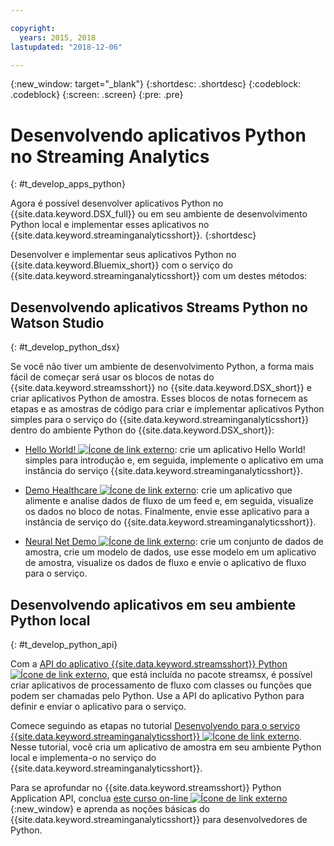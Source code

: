 ```yaml
---

copyright:
  years: 2015, 2018
lastupdated: "2018-12-06"

---
```


<!-- Attribute definitions -->
{:new_window: target="_blank"}
{:shortdesc: .shortdesc}
{:codeblock: .codeblock}
{:screen: .screen}
{:pre: .pre}

# Desenvolvendo aplicativos Python no Streaming Analytics
{: #t_develop_apps_python}

Agora é possível desenvolver aplicativos Python no {{site.data.keyword.DSX_full}} ou em seu ambiente de
desenvolvimento Python local e implementar esses aplicativos no {{site.data.keyword.streaminganalyticsshort}}.
{:shortdesc}

Desenvolver e implementar seus aplicativos Python no {{site.data.keyword.Bluemix_short}} com o serviço do {{site.data.keyword.streaminganalyticsshort}} com um destes métodos:


## Desenvolvendo aplicativos Streams Python no Watson Studio
{: #t_develop_python_dsx}

Se você não tiver um ambiente de desenvolvimento Python, a forma mais fácil de começar será usar os blocos de notas do {{site.data.keyword.streamsshort}} no {{site.data.keyword.DSX_short}} e criar aplicativos Python de amostra. Esses blocos de notas fornecem as etapas e as amostras de código para criar e implementar aplicativos Python simples para o serviço
do {{site.data.keyword.streaminganalyticsshort}} dentro do ambiente Python do {{site.data.keyword.DSX_short}}:

* [Hello World! ![Ícone de link externo](../../icons/launch-glyph.svg "Ícone de link externo")](https://apsportal.ibm.com/exchange/public/entry/view/9fc33ce7301f10e21a9f92039ca9c6e8): crie um aplicativo Hello World! simples para introdução e, em seguida, implemente o aplicativo em uma instância do serviço {{site.data.keyword.streaminganalyticsshort}}.

* [Demo Healthcare ![Ícone de link externo](../../icons/launch-glyph.svg "Ícone de link externo")](https://apsportal.ibm.com/exchange/public/entry/view/9fc33ce7301f10e21a9f92039cad29a6): crie um aplicativo que alimente e analise dados de fluxo de um feed e, em seguida, visualize os dados no bloco de notas. Finalmente, envie esse aplicativo para a instância de serviço do {{site.data.keyword.streaminganalyticsshort}}.

* [Neural Net Demo ![Ícone de link externo](../../icons/launch-glyph.svg "Ícone de link externo")](https://apsportal.ibm.com/exchange/public/entry/view/9fc33ce7301f10e21a9f92039ca60bb7): crie um conjunto de dados de amostra, crie um modelo de dados, use esse modelo em um aplicativo de amostra, visualize os dados de fluxo e envie o aplicativo de fluxo para o serviço.

## Desenvolvendo aplicativos em seu ambiente Python local
 {: #t_develop_python_api}

Com a [API do aplicativo {{site.data.keyword.streamsshort}} Python![Ícone de link externo](../../icons/launch-glyph.svg "Ícone de link externo")](http://ibmstreams.github.io/streamsx.documentation/docs/python/python-appapi-devguide/#50-api-features), que está incluída no pacote streamsx, é possível criar aplicativos de processamento de fluxo com classes ou funções que podem ser chamadas pelo Python. Use a API do aplicativo Python para definir e enviar o aplicativo para o serviço.

Comece seguindo as etapas no tutorial [Desenvolvendo para o serviço {{site.data.keyword.streaminganalyticsshort}} ![Ícone de link externo](../../icons/launch-glyph.svg "Ícone de link externo")](http://ibmstreams.github.io/streamsx.documentation/docs/python/1.6/python-appapi-devguide-2a/index.html). Nesse tutorial, você cria um aplicativo de amostra em seu ambiente Python local e implementa-o no serviço do {{site.data.keyword.streaminganalyticsshort}}.

Para se aprofundar no {{site.data.keyword.streamsshort}} Python Application API, conclua [este curso on-line ![Ícone de link externo](../../icons/launch-glyph.svg "Ícone de link externo")](https://developer.ibm.com/courses/all/streaming-analytics-basics-python-developers/){:new_window} e aprenda as noções básicas do {{site.data.keyword.streaminganalyticsshort}} para desenvolvedores de Python.
